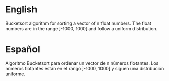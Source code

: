 # English
Bucketsort algorithm for sorting a vector of n float numbers. The float numbers are in the range ]-1000, 1000[ and follow a uniform distribution. 

# Español
Algoritmo Bucketsort para ordenar un vector de n números flotantes. Los números flotantes están en el rango ]-1000, 1000[ y siguen una distribución uniforme.